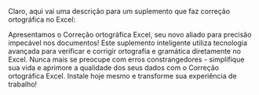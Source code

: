
Claro, aqui vai uma descrição para um suplemento que faz correção ortográfica no Excel:

Apresentamos o Correção ortográfica Excel, seu novo aliado para precisão impecável nos documentos! 
Este suplemento inteligente utiliza tecnologia avançada para verificar e corrigir ortografia e gramática diretamente no Excel. 
Nunca mais se preocupe com erros constrangedores - simplifique sua vida e aprimore a qualidade dos seus dados com o Correção ortográfica Excel. 
Instale hoje mesmo e transforme sua experiência de trabalho!
